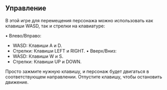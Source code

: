 ## Управление

В этой игре для перемещения персонажа можно использовать как клавиши WASD, так и стрелки на клавиатуре:

• Влево/Вправо:
  - WASD: Клавиши A и D.
  - Стрелки: Клавиши LEFT и RIGHT.
• Вверх/Вниз:
  - WASD: Клавиши W и S.
  - Стрелки: Клавиши UP и DOWN.

Просто зажмите нужную клавишу, и персонаж будет двигаться в соответствующем направлении. Отпустите клавишу, чтобы остановить движение.